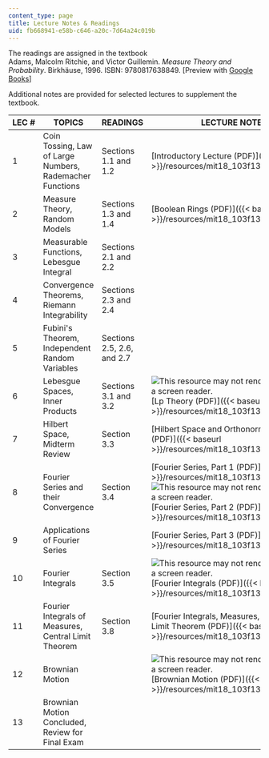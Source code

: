 ```yaml
---
content_type: page
title: Lecture Notes & Readings
uid: fb668941-e58b-c646-a20c-7d64a24c019b
---
```


The readings are assigned in the textbook  
Adams, Malcolm Ritchie, and Victor Guillemin. _Measure Theory and Probability_. Birkhäuse, 1996. ISBN: 9780817638849. \[Preview with [Google Books](http://books.google.com/books?id=LFgcCbJ9BccC&pg=PAfrontcover)\]

Additional notes are provided for selected lectures to supplement the textbook.

| LEC # | TOPICS | READINGS | LECTURE NOTES |
| --- | --- | --- | --- |
| 1 | Coin Tossing, Law of Large Numbers, Rademacher Functions | Sections 1.1 and 1.2 | [Introductory Lecture (PDF)]({{< baseurl >}}/resources/mit18_103f13_intro) |
| 2 | Measure Theory, Random Models | Sections 1.3 and 1.4 | [Boolean Rings (PDF)]({{< baseurl >}}/resources/mit18_103f13_booleanrings) |
| 3 | Measurable Functions, Lebesgue Integral | Sections 2.1 and 2.2 | <no notes> |
| 4 | Convergence Theorems, Riemann Integrability | Sections 2.3 and 2.4 | <no notes> |
| 5 | Fubini's Theorem, Independent Random Variables | Sections 2.5, 2.6, and 2.7 | <no notes> |
| 6 | Lebesgue Spaces, Inner Products | Sections 3.1 and 3.2 | ![This resource may not render correctly in a screen reader.](/images/inacessible.gif)[Lp Theory (PDF)]({{< baseurl >}}/resources/mit18_103f13_lptheory) |
| 7 | Hilbert Space, Midterm Review | Section 3.3 | [Hilbert Space and Orthonormal Bases (PDF)]({{< baseurl >}}/resources/mit18_103f13_orthonormal) |
| 8 | Fourier Series and their Convergence | Section 3.4 | [Fourier Series, Part 1 (PDF)]({{< baseurl >}}/resources/mit18_103f13_fseries1), ![This resource may not render correctly in a screen reader.](/images/inacessible.gif)[Fourier Series, Part 2 (PDF)]({{< baseurl >}}/resources/mit18_103f13_fseries2) |
| 9 | Applications of Fourier Series | <no readings> | [Fourier Series, Part 3 (PDF)]({{< baseurl >}}/resources/mit18_103f13_fseries3) |
| 10 | Fourier Integrals | Section 3.5 | ![This resource may not render correctly in a screen reader.](/images/inacessible.gif)[Fourier Integrals (PDF)]({{< baseurl >}}/resources/mit18_103f13_fourierint1) |
| 11 | Fourier Integrals of Measures, Central Limit Theorem | Section 3.8 | [Fourier Integrals, Measures, and Central Limit Theorem (PDF)]({{< baseurl >}}/resources/mit18_103f13_fourierint2) |
| 12 | Brownian Motion | <no readings> | ![This resource may not render correctly in a screen reader.](/images/inacessible.gif)[Brownian Motion (PDF)]({{< baseurl >}}/resources/mit18_103f13_brownian) |
| 13 | Brownian Motion Concluded, Review for Final Exam | <no readings> | <no notes>